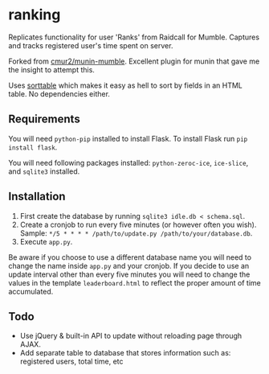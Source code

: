 ranking
=======

Replicates functionality for user 'Ranks' from Raidcall for Mumble. Captures and tracks registered user's time spent on server.

Forked from [cmur2/munin-mumble](https://github.com/cmur2/munin-mumble). Excellent plugin for munin that gave me the insight to attempt this.

Uses [sorttable](http://www.kryogenix.org/code/browser/sorttable/) which makes it easy as hell to sort by fields in an HTML table. No dependencies either.

Requirements
------------

You will need `python-pip` installed to install Flask. To install Flask run `pip install flask`.

You will need following packages installed: `python-zeroc-ice`, `ice-slice`, and `sqlite3` installed.

Installation
------------

1. First create the database by running `sqlite3 idle.db < schema.sql`.
2. Create a cronjob to run every five minutes (or however often you wish). Sample: `*/5 * * * * /path/to/update.py /path/to/your/database.db`.
3. Execute `app.py`.

Be aware if you choose to use a different database name you will need to change the name inside `app.py` and your cronjob. 
If you decide to use an update interval other than every five minutes you will need to change the values in the template `leaderboard.html` to reflect the proper amount of time accumulated.

Todo
----

* Use jQuery & built-in API to update without reloading page through AJAX.
* Add separate table to database that stores information such as: registered users, total time, etc
